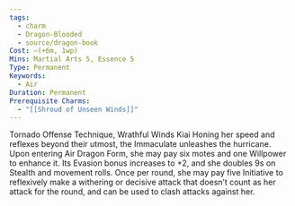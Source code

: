 ```yaml
---
tags:
  - charm
  - Dragon-Blooded
  - source/dragon-book
Cost: —(+6m, 1wp)
Mins: Martial Arts 5, Essence 5
Type: Permanent
Keywords:
  - Air
Duration: Permanent
Prerequisite Charms:
  - "[[Shroud of Unseen Winds]]"
---
```

Tornado Offense Technique, Wrathful Winds Kiai Honing her speed and reflexes beyond their utmost, the Immaculate unleashes the hurricane. Upon entering Air Dragon Form, she may pay six motes and one Willpower to enhance it. Its Evasion bonus increases to +2, and she doubles 9s on Stealth and movement rolls. Once per round, she may pay five Initiative to reflexively make a withering or decisive attack that doesn’t count as her attack for the round, and can be used to clash attacks against her.